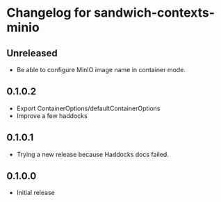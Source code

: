 # Changelog for sandwich-contexts-minio

## Unreleased

* Be able to configure MinIO image name in container mode.

## 0.1.0.2

* Export ContainerOptions/defaultContainerOptions
* Improve a few haddocks

## 0.1.0.1

* Trying a new release because Haddocks docs failed.

## 0.1.0.0

* Initial release
